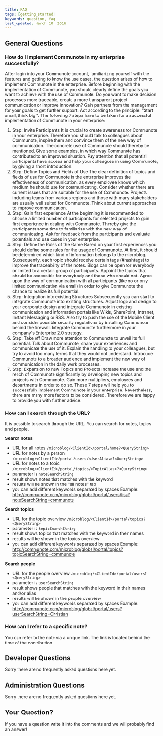 ```yaml
---
title: FAQ
tags: [getting_started]
keywords: question, faq
last_updated: March 10, 2016
---
```


## General Questions

### How do I implement Communote in my enterprise successfully?

After login into your Communote account, familiarizing yourself with the features and getting to know the use cases, the question arises of how to implement Communote in the enterprise.
Before beginning with the implementation of Communote, you should clearly define the goals you want to achieve with the use of Communote. Do you want to make decision processes more traceable, create a more transparent project communication or improve innovation? Gain partners from the management for your goals to get further support. Act according to the principle: "Start small, think big!".
The following 7 steps have to be taken for a successful implementation of Communote in your enterprise:

1. Step: Invite Participants
  It is crucial to create awareness for Communote in your enterprise. Therefore you should talk to colleagues about Communote, inspire them and convince them of the new way of communication. The concrete use of Communote should thereby be mentioned. Give some examples, in which way Communote has contributed to an improved situation. Pay attention that all potential participants have access and help your colleagues in using Communote, by giving a short introduction.
2. Step: Define Topics and Fields of Use
  The clear definition of topics and fields of use for Communote in the enterprise improves the effectiveness of communication, as every employee knows which medium he should use for communicating. Consider whether there are current issues that are suitable for the use of Communote. Projects including teams from various regions and those with many stakeholders are usually well suited for Communote. Think about current approaches to improve communication.
3. Step: Gain first experience
  At the beginning it is recommended to choose a limited number of participants for selected projects to gain first experience in dealing with Communote. Thereby give the participants some time to familiarise with the new way of communicating. Ask for feedback from the participants and evaluate potentials and use cases in your enterprise.
4. Step: Define the Rules of the Game
  Based on your first experiences you should define some rules for the usage of Communote. At first, it should be determined which kind of information belongs to the microblog. Subsequently, each topic should receive certain tags (#hashtags) to improve the traceability of the notes. Blogs can be open for everybody or limited to a certain group of participants. Appoint the topics that should be accessible for everybody and those who should not. Agree upon the way of communication with all participants (like no or only limited communication via email) in order to give Communote the chance to realize its full potential.
5. Step: Integration into existing Structures
  Subsequently you can start to integrate Communote into existing structures. Adjust logo and design to your corporate design and integrate Communote in existing communication and information portals like Wikis, SharePoint, Intranet, Instant Messaging or RSS. Also try to push the use of the Mobile Client and consider possible security regulations by installing Communote behind the firewall. Integrate Communote furthermore in your company's Enterprise 2.0 strategy.
6. Step: Take off
  Draw more attention to Communote to unveil its full potential. Talk about Communote, share your experiences and communicate the use of it. Explain the handling to your colleagues, but try to avoid too many terms that they would not understand. Introduce Communote to a broader audience and implement the new way of communication in the daily work processes.
7. Step: Expansion to new Topics and Projects
  Increase the use and the reach of Communote significantly by developing new topics and projects with Communote. Gain more multipliers, employees and departments in order to do so.
These 7 steps will help you to successfully implement Communote in your enterprise. Nevertheless, there are many more factors to be considered. Therefore we are happy to provide you with further advice.

### How can I search through the URL?

It is possible to search through the URL. You can search for notes, topics and people.

**Search notes**

* URL for all notes ``/microblog/<ClientId>/portal/home?<QueryString>``
* URL for notes by a person ``/microblog/<ClientId>/portal/users/<UserAlias>?<QueryString>``
* URL for notes to a topic ``/microblog/<ClientId>/portal/topics/<TopicAlias>?<QueryString>``
* parameter is ``noteSearchString``
* result shows notes that matches with the keyword
* results will be shown in the "all notes" tab
* you can add different keywords separated by spaces
Example: http://communote.com/microblog/global/portal/users/lisa?noteSearchString=communote

**Search topics**

* URL for the topic overview ``/microblog/<ClientId>/portal/topics?<QueryString>``
* parameter is ``topicSearchString``
* result shows topics that matches with the keyword in their names
* results will be shown in the topics overview
* you can add different keywords separated by spaces
Example: http://communote.com/microblog/global/portal/topics?topicSearchString=communote

**Search people**

* URL for the people overview ``/microblog/<ClientId>/portal/users?<QueryString>``
* parameter is ``userSearchString``
* result shows people that matches with the keyword in their names and/or alias
* results will be shown in the people overview
* you can add different keywords separated by spaces
Example: http://communote.com/microblog/global/portal/users?userSearchString=Christian

### How can I refer to a specific note?

You can refer to the note via a unique link. The link is located behind the time of the contribution.

## Developer Questions

Sorry there are no frequently asked questions here yet.

## Administration Questions

Sorry there are no frequently asked questions here yet.

## Your Question?

If you have a question write it into the comments and we will probably find an answer!
